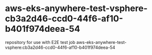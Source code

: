 # aws-eks-anywhere-test-vsphere-cb3a2d46-ccd0-44f6-af10-b401f974deea-54
repository for use with E2E test job aws-eks-anywhere-test-vsphere:cb3a2d46-ccd0-44f6-af10-b401f974deea-54
